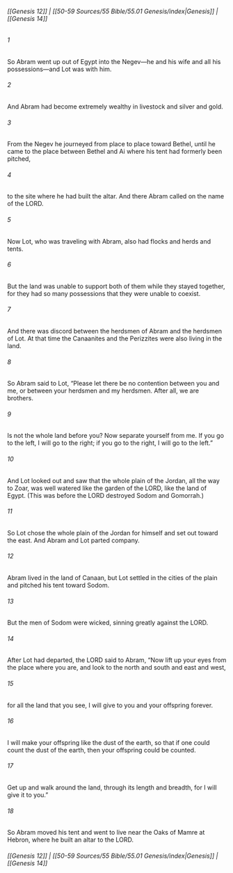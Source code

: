 
###### [[Genesis 12]] | [[50-59 Sources/55 Bible/55.01 Genesis/index|Genesis]] | [[Genesis 14]]

###### 1
So Abram went up out of Egypt into the Negev—he and his wife and all his possessions—and Lot was with him.
###### 2
And Abram had become extremely wealthy in livestock and silver and gold.
###### 3
From the Negev he journeyed from place to place toward Bethel, until he came to the place between Bethel and Ai where his tent had formerly been pitched,
###### 4
to the site where he had built the altar. And there Abram called on the name of the LORD.
###### 5
Now Lot, who was traveling with Abram, also had flocks and herds and tents.
###### 6
But the land was unable to support both of them while they stayed together, for they had so many possessions that they were unable to coexist.
###### 7
And there was discord between the herdsmen of Abram and the herdsmen of Lot. At that time the Canaanites and the Perizzites were also living in the land.
###### 8
So Abram said to Lot, “Please let there be no contention between you and me, or between your herdsmen and my herdsmen. After all, we are brothers.
###### 9
Is not the whole land before you? Now separate yourself from me. If you go to the left, I will go to the right; if you go to the right, I will go to the left.”
###### 10
And Lot looked out and saw that the whole plain of the Jordan, all the way to Zoar, was well watered like the garden of the LORD, like the land of Egypt. (This was before the LORD destroyed Sodom and Gomorrah.)
###### 11
So Lot chose the whole plain of the Jordan for himself and set out toward the east. And Abram and Lot parted company.
###### 12
Abram lived in the land of Canaan, but Lot settled in the cities of the plain and pitched his tent toward Sodom.
###### 13
But the men of Sodom were wicked, sinning greatly against the LORD.
###### 14
After Lot had departed, the LORD said to Abram, “Now lift up your eyes from the place where you are, and look to the north and south and east and west,
###### 15
for all the land that you see, I will give to you and your offspring forever.
###### 16
I will make your offspring like the dust of the earth, so that if one could count the dust of the earth, then your offspring could be counted.
###### 17
Get up and walk around the land, through its length and breadth, for I will give it to you.”
###### 18
So Abram moved his tent and went to live near the Oaks of Mamre at Hebron, where he built an altar to the LORD.

###### [[Genesis 12]] | [[50-59 Sources/55 Bible/55.01 Genesis/index|Genesis]] | [[Genesis 14]]
